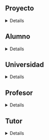 <summary>

## Proyecto

</summary>
<details>

<p>

### Crafty Accesorios

_E-commerce de artesanías, producto de un proyecto final de la misma universidad_
[@CraftyAccs](https://www.instagram.com/craftyaccs/)

</p>

</details>
<summary>

## Alumno

</summary>
<details>

<p>

### Galo Meggiolaro

> "Front-end developer en eterno entrenamiento"

**[Linked-In](https://www.linkedin.com/in/galomeggiolaro/)
[Twitter](https://twitter.com/Wtscrackin)**

</p>

</details>

<summary>

## Universidad

</summary>

<details>

<p>

### CODERHOUSE

> _Democratizando la educación_
> [CODERHOUSE](https://www.coderhouse.com/)

</p>

</details>

<summary>

## Profesor

</summary>

<details>

<p>

### Horacio Gutierrez

[GitHub](https://github.com/HoracioGutierrez)
[Linked-In](https://www.linkedin.com/in/horacioegutierrez/)

</p>

</details>

<summary>

## Tutor

</summary>

<details>

<p>

### Patricio Pallua

</p>

</details>
